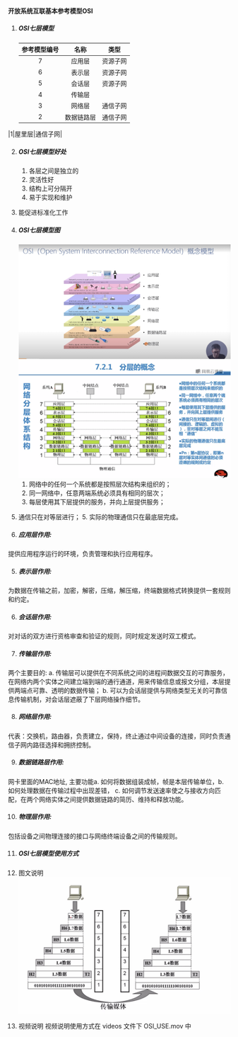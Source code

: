 #### 开放系统互联基本参考模型OSI
1. ##### OSI七层模型
    
    |参考模型编号|名称|类型|
    |:-:|:-:|:-:|
    |7|应用层|资源子网|
    |6|表示层|资源子网|
    |5|会话层|资源子网|
    |4|传输层||
    |3|网络层|通信子网|
    |2|数据链路层|通信子网|
|1|屋里层|通信子网|
    
2. ##### OSI七层模型好处
    
    1. 各层之间是独立的
    2. 灵活性好
    3. 结构上可分隔开
    4. 易于实现和维护
5. 能促进标准化工作
    
3. ##### OSI七层模型图 
    
    <img src="./images/OSI七层模型概念.png" />
    <img src="./images/OSI.png" /> 
    
    1. 网络中的任何一个系统都是按照层次结构来组织的；
    2. 同一网络中，任意两端系统必须具有相同的层次；
    3. 每层使用其下层提供的服务，并向上层提供服务；
4. 通信只在对等层进行；
    5. 实际的物理通信只在最底层完成。
    
4. ##### 应用层作用:
    
提供应用程序运行的环境，负责管理和执行应用程序。
    
5. ##### 表示层作用:
    
为数据在传输之前，加密，解密，压缩，解压缩，终端数据格式转换提供一套规则和约定。
    
6. ##### 会话层作用:
    
对对话的双方进行资格审查和验证的规则，同时规定发送时双工模式。
    
7. ##### 传输层作用:
    
两个主要目的: a. 传输层可以提供在不同系统之间的进程间数据交互的可靠服务，在网络内两个实体之间建立端到端的通行通道，用来传输信息或报文分组，本层提供两端点可靠、透明的数据传输； b. 可以为会话层提供与网络类型无关的可靠信息传输机制，对会话层遮蔽了下层网络操作细节。
    
8. ##### 网络层作用:
    
代表：交换机，路由器，负责建立，保持，终止通过中间设备的连接，同时负责通信子网内路径选择和拥挤控制。
    
9. ##### 数据链路层作用:
    
网卡里面的MAC地址, 主要功能a. 如何将数据组装成帧，帧是本层传输单位，b. 如何处理数据在传输过程中出现差错， c. 如何调节发送速率使之与接收方向匹配，在两个网络实体之间提供数据链路的简历、维持和释放功能。
    
10. ##### 物理层作用:
    
包括设备之间物理连接的接口与网络终端设备之间的传输规则。
    
11. ##### OSI七层模型使用方式
    
   1. 图文说明
       <img src="./images/OSI_USE.jpeg" />
   2. 视频说明
      视频说明使用方式在 videos 文件下 OSI_USE.mov 中
